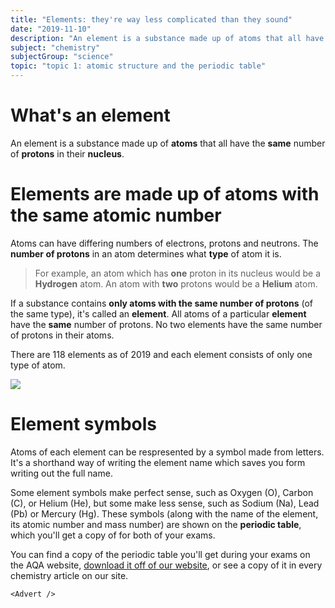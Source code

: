 ```yaml
---
title: "Elements: they're way less complicated than they sound"
date: "2019-11-10"
description: "An element is a substance made up of atoms that all have the same number of protons in their nucleus."
subject: "chemistry"
subjectGroup: "science"
topic: "topic 1: atomic structure and the periodic table"
---
```


# What's an element

An element is a substance made up of **atoms** that all have the **same** number of **protons** in their **nucleus**.

# Elements are made up of atoms with the same atomic number

Atoms can have differing numbers of electrons, protons and neutrons. The **number of protons** in an atom determines what **type** of atom it is.

> For example, an atom which has **one** proton in its nucleus would be a **Hydrogen** atom. An atom with **two** protons would be a **Helium** atom.

If a substance contains **only atoms with the same number of protons** (of the same type), it's called an **element**. All atoms of a particular **element** have the **same** number of protons. No two elements have the same number of protons in their atoms.

There are 118 elements as of 2019 and each element consists of only one type of atom.

![](articles/chemistry/element-particles.png)

# Element symbols

Atoms of each element can be respresented by a symbol made from letters. It's a shorthand way of writing the element name which saves you form writing out the full name.

Some element symbols make perfect sense, such as Oxygen (O), Carbon (C), or Helium (He), but some make less sense, such as Sodium (Na), Lead (Pb) or Mercury (Hg). These symbols (along with the name of the element, its atomic number and mass number) are shown on the **periodic table**, which you'll get a copy of for both of your exams.

You can find a copy of the periodic table you'll get during your exams on the AQA website, [download it off of our website](/files/periodic-table-insert.pdf), or see a copy of it in every chemistry article on our site.

```react
<Advert />
```
